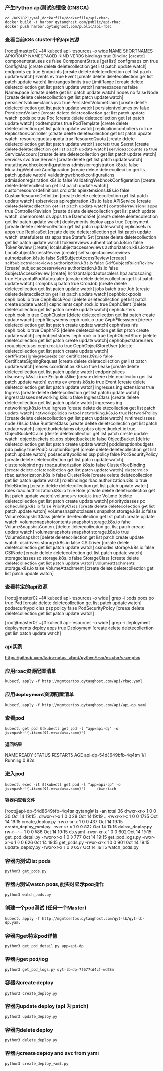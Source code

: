 ### 产生Python api测试的镜像 (DNSCA)
```shell script
cd /K8S2021/yaml_dockerfile/dockerfile/api-rbac/
docker build -t harbor.qytanghost.com/public/api-rbac .
docker push harbor.qytanghost.com/public/api-rbac

```

### 查看当前k8s cluster中的api资源
[root@master02 ~]# kubectl api-resources -o wide
NAME                              SHORTNAMES        APIGROUP                       NAMESPACED   KIND                             VERBS
bindings                                                                           true         Binding                          [create]
componentstatuses                 cs                                               false        ComponentStatus                  [get list]
configmaps                        cm                                               true         ConfigMap                        [create delete deletecollection get list patch update watch]
endpoints                         ep                                               true         Endpoints                        [create delete deletecollection get list patch update watch]
events                            ev                                               true         Event                            [create delete deletecollection get list patch update watch]
limitranges                       limits                                           true         LimitRange                       [create delete deletecollection get list patch update watch]
namespaces                        ns                                               false        Namespace                        [create delete get list patch update watch]
nodes                             no                                               false        Node                             [create delete deletecollection get list patch update watch]
persistentvolumeclaims            pvc                                              true         PersistentVolumeClaim            [create delete deletecollection get list patch update watch]
persistentvolumes                 pv                                               false        PersistentVolume                 [create delete deletecollection get list patch update watch]
pods                              po                                               true         Pod                              [create delete deletecollection get list patch update watch]
podtemplates                                                                       true         PodTemplate                      [create delete deletecollection get list patch update watch]
replicationcontrollers            rc                                               true         ReplicationController            [create delete deletecollection get list patch update watch]
resourcequotas                    quota                                            true         ResourceQuota                    [create delete deletecollection get list patch update watch]
secrets                                                                            true         Secret                           [create delete deletecollection get list patch update watch]
serviceaccounts                   sa                                               true         ServiceAccount                   [create delete deletecollection get list patch update watch]
services                          svc                                              true         Service                          [create delete get list patch update watch]
mutatingwebhookconfigurations                       admissionregistration.k8s.io   false        MutatingWebhookConfiguration     [create delete deletecollection get list patch update watch]
validatingwebhookconfigurations                     admissionregistration.k8s.io   false        ValidatingWebhookConfiguration   [create delete deletecollection get list patch update watch]
customresourcedefinitions         crd,crds          apiextensions.k8s.io           false        CustomResourceDefinition         [create delete deletecollection get list patch update watch]
apiservices                                         apiregistration.k8s.io         false        APIService                       [create delete deletecollection get list patch update watch]
controllerrevisions                                 apps                           true         ControllerRevision               [create delete deletecollection get list patch update watch]
daemonsets                        ds                apps                           true         DaemonSet                        [create delete deletecollection get list patch update watch]
deployments                       deploy            apps                           true         Deployment                       [create delete deletecollection get list patch update watch]
replicasets                       rs                apps                           true         ReplicaSet                       [create delete deletecollection get list patch update watch]
statefulsets                      sts               apps                           true         StatefulSet                      [create delete deletecollection get list patch update watch]
tokenreviews                                        authentication.k8s.io          false        TokenReview                      [create]
localsubjectaccessreviews                           authorization.k8s.io           true         LocalSubjectAccessReview         [create]
selfsubjectaccessreviews                            authorization.k8s.io           false        SelfSubjectAccessReview          [create]
selfsubjectrulesreviews                             authorization.k8s.io           false        SelfSubjectRulesReview           [create]
subjectaccessreviews                                authorization.k8s.io           false        SubjectAccessReview              [create]
horizontalpodautoscalers          hpa               autoscaling                    true         HorizontalPodAutoscaler          [create delete deletecollection get list patch update watch]
cronjobs                          cj                batch                          true         CronJob                          [create delete deletecollection get list patch update watch]
jobs                                                batch                          true         Job                              [create delete deletecollection get list patch update watch]
cephblockpools                                      ceph.rook.io                   true         CephBlockPool                    [delete deletecollection get list patch create update watch]
cephclients                                         ceph.rook.io                   true         CephClient                       [delete deletecollection get list patch create update watch]
cephclusters                                        ceph.rook.io                   true         CephCluster                      [delete deletecollection get list patch create update watch]
cephfilesystems                                     ceph.rook.io                   true         CephFilesystem                   [delete deletecollection get list patch create update watch]
cephnfses                         nfs               ceph.rook.io                   true         CephNFS                          [delete deletecollection get list patch create update watch]
cephobjectstores                                    ceph.rook.io                   true         CephObjectStore                  [delete deletecollection get list patch create update watch]
cephobjectstoreusers              rcou,objectuser   ceph.rook.io                   true         CephObjectStoreUser              [delete deletecollection get list patch create update watch]
certificatesigningrequests        csr               certificates.k8s.io            false        CertificateSigningRequest        [create delete deletecollection get list patch update watch]
leases                                              coordination.k8s.io            true         Lease                            [create delete deletecollection get list patch update watch]
endpointslices                                      discovery.k8s.io               true         EndpointSlice                    [create delete deletecollection get list patch update watch]
events                            ev                events.k8s.io                  true         Event                            [create delete deletecollection get list patch update watch]
ingresses                         ing               extensions                     true         Ingress                          [create delete deletecollection get list patch update watch]
ingressclasses                                      networking.k8s.io              false        IngressClass                     [create delete deletecollection get list patch update watch]
ingresses                         ing               networking.k8s.io              true         Ingress                          [create delete deletecollection get list patch update watch]
networkpolicies                   netpol            networking.k8s.io              true         NetworkPolicy                    [create delete deletecollection get list patch update watch]
runtimeclasses                                      node.k8s.io                    false        RuntimeClass                     [create delete deletecollection get list patch update watch]
objectbucketclaims                obc,obcs          objectbucket.io                true         ObjectBucketClaim                [delete deletecollection get list patch create update watch]
objectbuckets                     ob,obs            objectbucket.io                false        ObjectBucket                     [delete deletecollection get list patch create update watch]
poddisruptionbudgets              pdb               policy                         true         PodDisruptionBudget              [create delete deletecollection get list patch update watch]
podsecuritypolicies               psp               policy                         false        PodSecurityPolicy                [create delete deletecollection get list patch update watch]
clusterrolebindings                                 rbac.authorization.k8s.io      false        ClusterRoleBinding               [create delete deletecollection get list patch update watch]
clusterroles                                        rbac.authorization.k8s.io      false        ClusterRole                      [create delete deletecollection get list patch update watch]
rolebindings                                        rbac.authorization.k8s.io      true         RoleBinding                      [create delete deletecollection get list patch update watch]
roles                                               rbac.authorization.k8s.io      true         Role                             [create delete deletecollection get list patch update watch]
volumes                           rv                rook.io                        true         Volume                           [delete deletecollection get list patch create update watch]
priorityclasses                   pc                scheduling.k8s.io              false        PriorityClass                    [create delete deletecollection get list patch update watch]
volumesnapshotclasses                               snapshot.storage.k8s.io        false        VolumeSnapshotClass              [delete deletecollection get list patch create update watch]
volumesnapshotcontents                              snapshot.storage.k8s.io        false        VolumeSnapshotContent            [delete deletecollection get list patch create update watch]
volumesnapshots                                     snapshot.storage.k8s.io        true         VolumeSnapshot                   [delete deletecollection get list patch create update watch]
csidrivers                                          storage.k8s.io                 false        CSIDriver                        [create delete deletecollection get list patch update watch]
csinodes                                            storage.k8s.io                 false        CSINode                          [create delete deletecollection get list patch update watch]
storageclasses                    sc                storage.k8s.io                 false        StorageClass                     [create delete deletecollection get list patch update watch]
volumeattachments                                   storage.k8s.io                 false        VolumeAttachment                 [create delete deletecollection get list patch update watch]

### 查看特定的api资源
[root@master02 ~]# kubectl api-resources -o wide | grep -i pods
pods                              po                                               true         Pod                              [create delete deletecollection get list patch update watch]
podsecuritypolicies               psp               policy                         false        PodSecurityPolicy                [create delete deletecollection get list patch update watch]

[root@master02 ~]# kubectl api-resources -o wide | grep -i deployment
deployments                       deploy            apps                           true         Deployment                       [create delete deletecollection get list patch update watch]

### api实例
https://github.com/kubernetes-client/python/tree/master/examples

### 应用rbac资源配置清单
```shell script
kubectl apply -f http://mgmtcentos.qytanghost.com/api/rbac.yaml
```

### 应用deployment资源配置清单
```shell script
kubectl apply -f http://mgmtcentos.qytanghost.com/api/api-dp.yaml
```

### 查看pod
```shell script
kubectl get pod $(kubectl get pod -l "app=api-dp" -o jsonpath='{.items[0].metadata.name}')
```

#### 返回结果
NAME                      READY   STATUS    RESTARTS   AGE
api-dp-54d8649bfb-4q4tm   1/1     Running   0          82s

### 进入pod
```shell script
kubectl exec -it $(kubectl get pod -l "app=api-dp" -o jsonpath='{.items[0].metadata.name}')  -- /bin/bash
```

#### 容器内查看文件
[root@api-dp-54d8649bfb-4q4tm qytang]# ls -an
total 36
drwxr-xr-x 1 0 0   30 Oct 14 19:15 .
drwxr-xr-x 1 0 0   28 Oct 14 19:19 ..
-rwxr-xr-x 1 0 0 1795 Oct 14 19:15 create_deploy.py
-rwxr-xr-x 1 0 0  437 Oct 14 19:15 create_deploy_yaml.py
-rwxr-xr-x 1 0 0  832 Oct 14 19:15 delete_deploy.py
-rw-r--r-- 1 0 0  586 Oct 14 19:15 dp.yaml
-rwxr-xr-x 1 0 0  602 Oct 14 19:15 get_pod_detail.py
-rwxr-xr-x 1 0 0  777 Oct 14 19:15 get_pod_logs.py
-rwxr-xr-x 1 0 0  626 Oct 14 19:15 get_pods.py
-rwxr-xr-x 1 0 0  901 Oct 14 19:15 update_deploy.py
-rwxr-xr-x 1 0 0  657 Oct 14 19:15 watch_pods.py

### 容器内测试list pods
```shell script
python3 get_pods.py 
```

### 容器内测试watch pods,能实时显示pod操作
```shell script
python3 watch_pods.py 
```

### 创建一个pod测试 (任何一个Master)
```shell script
kubectl apply -f http://mgmtcentos.qytanghost.com/qyt-lb/qyt-lb-dp.yaml
```

### 容器内get特定pod详情
```shell script
python3 get_pod_detail.py app=api-dp
```

### 容器内get pod/log
```shell script
python3 get_pod_logs.py qyt-lb-dp-7f677cd4cf-wdf8m
```

### 容器内create deploy
```shell script
python3 create_deploy.py 
```

### 容器内update deploy (api 为 patch)
```shell script
python3 update_deploy.py 
```

### 容器内delete deploy
```shell script
python3 delete_deploy.py 
```

### 容器内create deploy and svc from yaml
```shell script
python3 create_deploy_yaml.py 
```